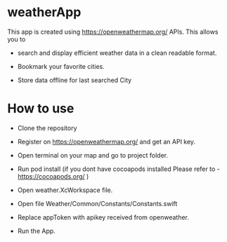 # weatherApp
This app is created using https://openweathermap.org/ APIs.
This allows you to 

- search and display efficient weather data in a clean readable format.

- Bookmark your favorite cities.

- Store data offline for last searched City

# How to use

- Clone the repository

- Register on https://openweathermap.org/ and get an API key.

- Open terminal on your map and go to project folder.

- Run pod install (if you dont have cocoapods installed Please refer to - https://cocoapods.org/ )

- Open weather.XcWorkspace file.

- Open file Weather/Common/Constants/Constants.swift

- Replace appToken with apikey received from openweather.

- Run the App.
